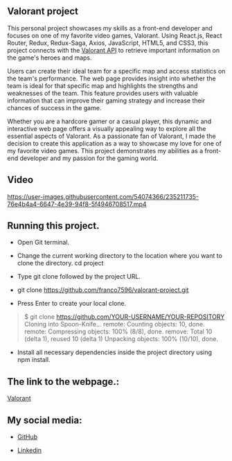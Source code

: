 ## Valorant project

This personal project showcases my skills as a front-end developer and focuses on one of my favorite video games, Valorant. Using React.js, React Router, Redux, Redux-Saga, Axios, JavaScript, HTML5, and CSS3, this project connects with the [Valorant API](https://dash.valorant-api.com/) to retrieve important information on the game's heroes and maps.

Users can create their ideal team for a specific map and access statistics on the team's performance. The web page provides insight into whether the team is ideal for that specific map and highlights the strengths and weaknesses of the team. This feature provides users with valuable information that can improve their gaming strategy and increase their chances of success in the game.

Whether you are a hardcore gamer or a casual player, this dynamic and interactive web page offers a visually appealing way to explore all the essential aspects of Valorant. As a passionate fan of Valorant, I made the decision to create this application as a way to showcase my love for one of my favorite video games. This project demonstrates my abilities as a front-end developer and my passion for the gaming world.

## Video

https://user-images.githubusercontent.com/54074366/235211735-76e4b4a4-6647-4e39-94f8-5f4946708517.mp4

## Running this project.
- Open Git terminal.

- Change the current working directory to the location where you want to clone the directory. cd project

- Type git clone followed by the project URL.

- git clone https://github.com/franco7596/valorant-project.git

- Press Enter to create your local clone.

> $ git clone https://github.com/YOUR-USERNAME/YOUR-REPOSITORY Cloning into Spoon-Knife... remote: Counting objects: 10, done. remote: Compressing objects: 100% (8/8), done. remove: Total 10 (delta 1), reused 10 (delta 1) Unpacking objects: 100% (10/10), done.

- Install all necessary dependencies inside the project directory using npm install.

## The link to the webpage.:

[Valorant](https://ribotta-franco-valorant.vercel.app/#/)

## My social media:

- [GitHub](https://github.com/franco7596)

- [Linkedin](https://www.linkedin.com/in/franco-ribotta-274a211b0/)
